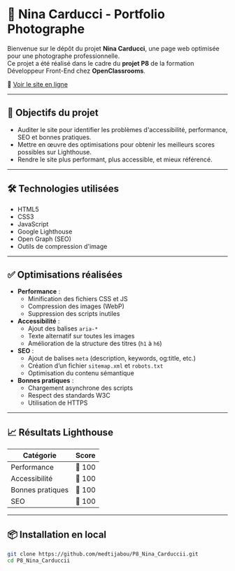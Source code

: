 # 📸 Nina Carducci - Portfolio Photographe

Bienvenue sur le dépôt du projet **Nina Carducci**, une page web optimisée pour une photographe professionnelle.  
Ce projet a été réalisé dans le cadre du **projet P8** de la formation Développeur Front-End chez **OpenClassrooms**.

🔗 [Voir le site en ligne](https://medtijabou.github.io/P8_Nina_Carduccii/)

---

## 🎯 Objectifs du projet

- Auditer le site pour identifier les problèmes d'accessibilité, performance, SEO et bonnes pratiques.
- Mettre en œuvre des optimisations pour obtenir les meilleurs scores possibles sur Lighthouse.
- Rendre le site plus performant, plus accessible, et mieux référencé.

---

## 🛠️ Technologies utilisées

- HTML5
- CSS3
- JavaScript
- Google Lighthouse
- Open Graph (SEO)
- Outils de compression d'image

---

## ✅ Optimisations réalisées

- **Performance** :
  - Minification des fichiers CSS et JS
  - Compression des images (WebP)
  - Suppression des scripts inutiles
- **Accessibilité** :
  - Ajout des balises `aria-*`
  - Texte alternatif sur toutes les images
  - Amélioration de la structure des titres (`h1` à `h6`)
- **SEO** :
  - Ajout de balises `meta` (description, keywords, og:title, etc.)
  - Création d’un fichier `sitemap.xml` et `robots.txt`
  - Optimisation du contenu sémantique
- **Bonnes pratiques** :
  - Chargement asynchrone des scripts
  - Respect des standards W3C
  - Utilisation de HTTPS

---

## 📈 Résultats Lighthouse

| Catégorie        | Score |
|------------------|-------|
| Performance      | 💯 100 |
| Accessibilité    | 💯 100 |
| Bonnes pratiques | 💯 100 |
| SEO              | 💯 100 |

---

## 📦 Installation en local

```bash
git clone https://github.com/medtijabou/P8_Nina_Carduccii.git
cd P8_Nina_Carduccii
